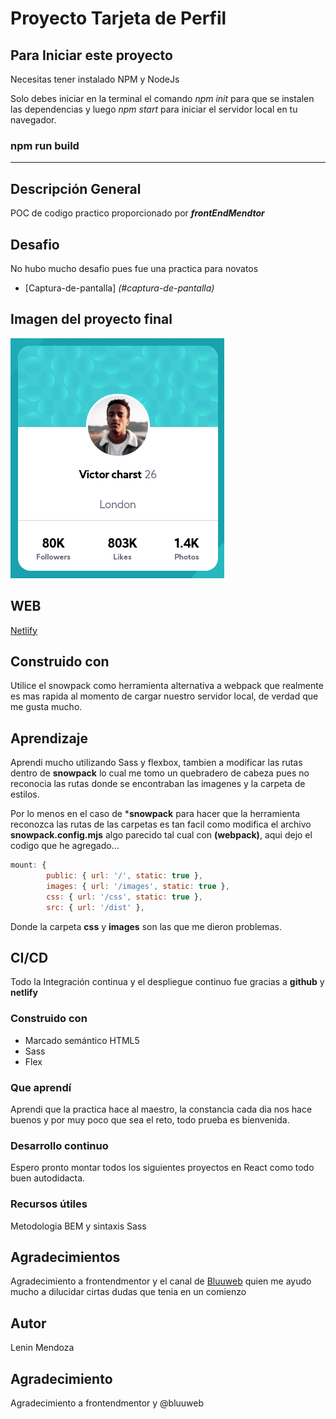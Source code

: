 # Proyecto Tarjeta de Perfil

## Para Iniciar este proyecto
Necesitas tener instalado NPM y NodeJs

Solo debes iniciar en la terminal el comando *npm init* para que se instalen las dependencias y luego *npm start* para iniciar el servidor local en tu navegador.


### npm run build

---

## Descripción General
POC de codigo practico proporcionado por ***frontEndMendtor***

## Desafio
No hubo mucho desafio pues fue una practica para novatos

  - [Captura-de-pantalla] *(#captura-de-pantalla)*
## Imagen del proyecto final
![CAptura de pantalla de la tarjeta de perfil](/images/capturaPantalla.png)

## WEB
[Netlify](https://desfio-1-forntendmentor.netlify.app/)

## Construido con
Utilice el snowpack como herramienta alternativa a webpack que realmente es mas rapida al momento de cargar nuestro servidor local, de verdad que me gusta mucho.

## Aprendizaje
Aprendi mucho utilizando Sass y flexbox, tambien a modificar las rutas dentro de **snowpack**  lo cual me tomo un quebradero de cabeza pues no reconocia las rutas donde se encontraban las imagenes y la carpeta de estilos.

Por lo menos en el caso de ***snowpack** para hacer que la herramienta reconozca las rutas de las carpetas es tan facil como modifica el archivo **snowpack.config.mjs** algo parecido tal cual con **(webpack)**, aqui dejo el codigo que he agregado...
```javascript
mount: {
        public: { url: '/', static: true },
        images: { url: '/images', static: true },
        css: { url: '/css', static: true },
        src: { url: '/dist' },
```
Donde la carpeta **css** y **images** son las que me dieron problemas.

## CI/CD
Todo la Integración continua y el despliegue continuo fue gracias a **github** y **netlify**

### Construido con

- Marcado semántico HTML5
- Sass
- Flex

### Que aprendí

Aprendi que la practica hace al maestro, la constancia cada dia nos hace buenos y por muy poco que sea el reto, todo prueba es bienvenida.

### Desarrollo continuo

Espero pronto montar todos los siguientes proyectos en React como todo buen autodidacta.

### Recursos útiles

Metodologia BEM y sintaxis Sass

## Agradecimientos

Agradecimiento a frontendmentor y el canal de [Bluuweb](https://bluuweb.github.io/) quien me ayudo mucho a dilucidar cirtas dudas que tenia en un comienzo

## Autor
Lenin Mendoza

## Agradecimiento
Agradecimiento a frontendmentor y @bluuweb

